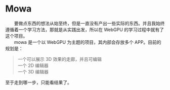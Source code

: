 # Mowa

&emsp;&emsp;要做点东西的想法从始至终，但是一直没有产出一些实际的东西。并且我始终遵循着一个学习方法，那就是从实践出发，所以在 WebGPU 的学习过程中就有了这个项目。  
&emsp;&emsp;mowa 是一个以 WebGPU 为主题的项目，其内部会存放多个 APP。目前的规划是：

> 一个可以展示 3D 效果的走廊，并且可编辑  
> 一个 2D 编辑器  
> 一个 3D 编辑器

至于走到哪一步，只能看结果了。
